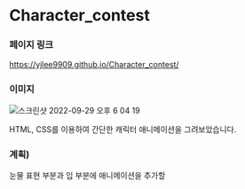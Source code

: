 # Character_contest

### 페이지 링크
https://yjlee9909.github.io/Character_contest/

### 이미지
![스크린샷 2022-09-29 오후 6 04 19](https://user-images.githubusercontent.com/63508955/193035529-79cd02f2-6137-4109-a0ce-c8a4c4997a87.png)



HTML, CSS를 이용하여 간단한 캐릭터 애니메이션을 그려보았습니다.

### 계획)
눈물 표현 부분과 입 부분에 애니메이션을 추가할 
